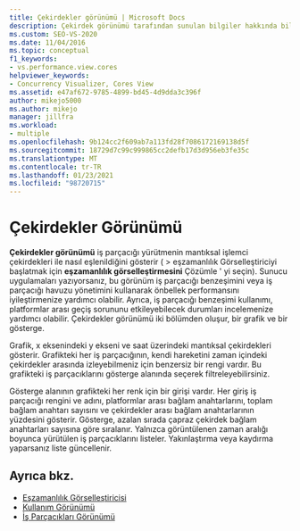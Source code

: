```yaml
---
title: Çekirdekler görünümü | Microsoft Docs
description: Çekirdek görünümü tarafından sunulan bilgiler hakkında bilgi edinin. Önbellek performansını iyileştirmek için iş parçacığı benzeşimini veya iş parçacığı havuzu yönetimini kullanmanıza yardımcı olabilir.
ms.custom: SEO-VS-2020
ms.date: 11/04/2016
ms.topic: conceptual
f1_keywords:
- vs.performance.view.cores
helpviewer_keywords:
- Concurrency Visualizer, Cores View
ms.assetid: e47af672-9785-4899-bd45-4d9dda3c396f
author: mikejo5000
ms.author: mikejo
manager: jillfra
ms.workload:
- multiple
ms.openlocfilehash: 9b124cc2f609ab7a113fd28f7086172169138d5f
ms.sourcegitcommit: 18729d7c99c999865cc2defb17d3d956eb3fe35c
ms.translationtype: MT
ms.contentlocale: tr-TR
ms.lasthandoff: 01/23/2021
ms.locfileid: "98720715"
---
```

# <a name="cores-view"></a>Çekirdekler Görünümü
**Çekirdekler görünümü** iş parçacığı yürütmenin mantıksal işlemci çekirdekleri ile nasıl eşlenildiğini gösterir (   >  eşzamanlılık Görselleştiriciyi başlatmak için **eşzamanlılık görselleştirmesini** Çözümle ' yi seçin). Sunucu uygulamaları yazıyorsanız, bu görünüm iş parçacığı benzeşimini veya iş parçacığı havuzu yönetimini kullanarak önbellek performansını iyileştirmenize yardımcı olabilir. Ayrıca, iş parçacığı benzeşimi kullanımı, platformlar arası geçiş sorununu etkileyebilecek durumları incelemenize yardımcı olabilir. Çekirdekler görünümü iki bölümden oluşur, bir grafik ve bir gösterge.

 Grafik, x eksenindeki y ekseni ve saat üzerindeki mantıksal çekirdekleri gösterir. Grafikteki her iş parçacığının, kendi hareketini zaman içindeki çekirdekler arasında izleyebilmeniz için benzersiz bir rengi vardır. Bu grafikteki iş parçacıklarını gösterge alanında seçerek filtreleyebilirsiniz.

 Gösterge alanının grafikteki her renk için bir girişi vardır. Her giriş iş parçacığı rengini ve adını, platformlar arası bağlam anahtarlarını, toplam bağlam anahtarı sayısını ve çekirdekler arası bağlam anahtarlarının yüzdesini gösterir. Gösterge, azalan sırada çapraz çekirdek bağlam anahtarları sayısına göre sıralanır. Yalnızca görüntülenen zaman aralığı boyunca yürütülen iş parçacıklarını listeler.  Yakınlaştırma veya kaydırma yaparsanız liste güncellenir.

## <a name="see-also"></a>Ayrıca bkz.
- [Eşzamanlılık Görselleştiricisi](../profiling/concurrency-visualizer.md)
- [Kullanım Görünümü](../profiling/utilization-view.md)
- [İş Parçacıkları Görünümü](../profiling/threads-view-parallel-performance.md)